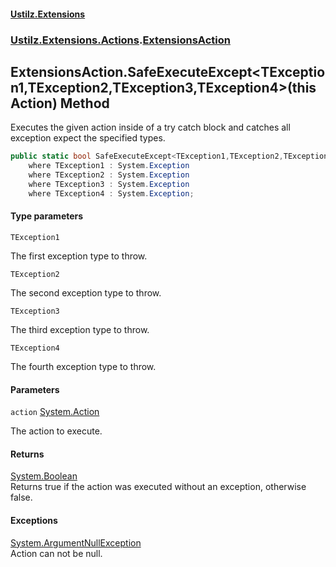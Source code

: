 #### [Ustilz.Extensions](index.md 'index')
### [Ustilz.Extensions.Actions](Ustilz.Extensions.Actions.md 'Ustilz.Extensions.Actions').[ExtensionsAction](Ustilz.Extensions.Actions.ExtensionsAction.md 'Ustilz.Extensions.Actions.ExtensionsAction')

## ExtensionsAction.SafeExecuteExcept<TException1,TException2,TException3,TException4>(this Action) Method

Executes the given action inside of a try catch block and catches all exception expect the specified types.

```csharp
public static bool SafeExecuteExcept<TException1,TException2,TException3,TException4>(this System.Action action)
    where TException1 : System.Exception
    where TException2 : System.Exception
    where TException3 : System.Exception
    where TException4 : System.Exception;
```
#### Type parameters

<a name='Ustilz.Extensions.Actions.ExtensionsAction.SafeExecuteExcept_TException1,TException2,TException3,TException4_(thisSystem.Action).TException1'></a>

`TException1`

The first exception type to throw.

<a name='Ustilz.Extensions.Actions.ExtensionsAction.SafeExecuteExcept_TException1,TException2,TException3,TException4_(thisSystem.Action).TException2'></a>

`TException2`

The second exception type to throw.

<a name='Ustilz.Extensions.Actions.ExtensionsAction.SafeExecuteExcept_TException1,TException2,TException3,TException4_(thisSystem.Action).TException3'></a>

`TException3`

The third exception type to throw.

<a name='Ustilz.Extensions.Actions.ExtensionsAction.SafeExecuteExcept_TException1,TException2,TException3,TException4_(thisSystem.Action).TException4'></a>

`TException4`

The fourth exception type to throw.
#### Parameters

<a name='Ustilz.Extensions.Actions.ExtensionsAction.SafeExecuteExcept_TException1,TException2,TException3,TException4_(thisSystem.Action).action'></a>

`action` [System.Action](https://docs.microsoft.com/en-us/dotnet/api/System.Action 'System.Action')

The action to execute.

#### Returns
[System.Boolean](https://docs.microsoft.com/en-us/dotnet/api/System.Boolean 'System.Boolean')  
Returns true if the action was executed without an exception, otherwise false.

#### Exceptions

[System.ArgumentNullException](https://docs.microsoft.com/en-us/dotnet/api/System.ArgumentNullException 'System.ArgumentNullException')  
Action can not be null.